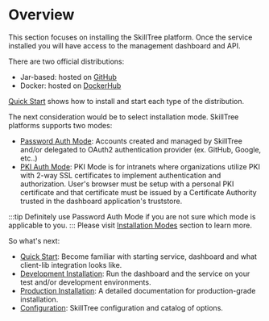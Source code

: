 # Overview

This section focuses on installing the SkillTree platform. 
Once the service installed you will have access to the management dashboard and API. 

<import-content path="/dashboard/install-guide/common/install-tip.html"/>

There are two official distributions: 

- Jar-based: hosted on [GitHub](https://github.com/NationalSecurityAgency/skills-service/releases/latest)
- Docker: hosted on [DockerHub](https://hub.docker.com/r/skilltree/skills-service)

[Quick Start](/dashboard/install-guide/quickStart.html#_2-install-start-dashboard-and-service) shows how to install and start each type of the distribution. 

The next consideration would be to select installation mode. 
SkillTree platforms supports two modes:

- [Password Auth Mode](/dashboard/install-guide/installModes.html#password-auth-mode): Accounts created and managed by SkillTree and/or delegated to OAuth2 authentication provider (ex. GitHub, Google, etc..)  
- [PKI Auth Mode](/dashboard/install-guide/installModes.html#pki-auth-mode): PKI Mode is for intranets where organizations utilize PKI with 2-way SSL certificates to implement authentication and authorization. User's browser must be setup with a personal PKI certificate and that certificate must be issued by a Certificate Authority trusted in the dashboard application's truststore.
 
:::tip
Definitely use Password Auth Mode if you are not sure which mode is applicable to you.
:::
Please visit [Installation Modes](/dashboard/install-guide/installModes.html) section to learn more. 

So what's next: 
- [Quick Start](/dashboard/install-guide/quickStart.html#_2-install-start-dashboard-and-service): Become familiar with starting service, dashboard and what client-lib integration looks like.
- [Development Installation](/dashboard/install-guide/devInstall.html): Run the dashboard and the service on your test and/or development environments.
- [Production Installation](/dashboard/install-guide/prodInstall.html): A detailed documentation for production-grade installation.
- [Configuration](/dashboard/install-guide/config.html): SkillTree configuration and catalog of options. 


   

